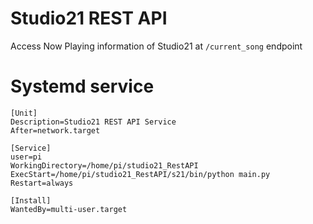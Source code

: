 # Studio21 REST API
Access Now Playing information of Studio21 at `/current_song` endpoint

# Systemd service
```
[Unit]
Description=Studio21 REST API Service
After=network.target

[Service]
user=pi
WorkingDirectory=/home/pi/studio21_RestAPI
ExecStart=/home/pi/studio21_RestAPI/s21/bin/python main.py
Restart=always

[Install]
WantedBy=multi-user.target
```
